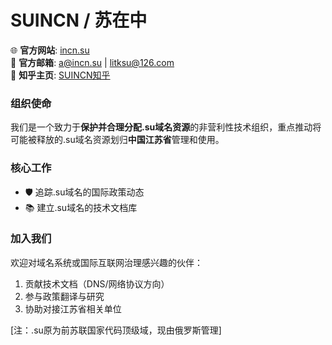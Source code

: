 # SUINCN / 苏在中

🌐 **官方网站**: [incn.su](https://incn.su)  
📧 **官方邮箱**: [a@incn.su](mailto:a@incn.su) | [litksu@126.com](mailto:litksu@126.com)  
📱 **知乎主页**: [SUINCN知乎](https://www.zhihu.com/people/suincn)

### 组织使命
我们是一个致力于**保护并合理分配.su域名资源**的非营利性技术组织，重点推动将可能被释放的.su域名资源划归**中国江苏省**管理和使用。

### 核心工作
- 🛡️ 追踪.su域名的国际政策动态
- 📚 建立.su域名的技术文档库

### 加入我们
欢迎对域名系统或国际互联网治理感兴趣的伙伴：  
1. 贡献技术文档（DNS/网络协议方向）  
2. 参与政策翻译与研究  
3. 协助对接江苏省相关单位

[注：.su原为前苏联国家代码顶级域，现由俄罗斯管理]
